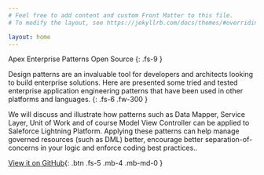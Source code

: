 ```yaml
---
# Feel free to add content and custom Front Matter to this file.
# To modify the layout, see https://jekyllrb.com/docs/themes/#overriding-theme-defaults

layout: home
---
```

Apex Enterprise Patterns Open Source
{: .fs-9 }

Design patterns are an invaluable tool for developers and architects looking to build enterprise solutions. Here are presented some tried and tested enterprise application engineering patterns that have been used in other platforms and languages. 
{: .fs-6 .fw-300 }

We will discuss and illustrate how patterns such as Data Mapper, Service Layer, Unit of Work and of course Model View Controller can be applied to Saleforce Lightning Platform. Applying these patterns can help manage governed resources (such as DML) better, encourage better separation-of-concerns in your logic and enforce coding best practices..

[View it on GitHub](https://github.com/apex-enterprise-patterns){: .btn .fs-5 .mb-4 .mb-md-0 }